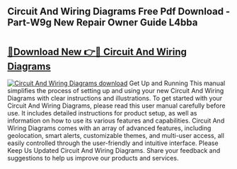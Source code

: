 ## Circuit And Wiring Diagrams Free Pdf Download - Part-W9g New Repair Owner Guide L4bba

# <h2><a href="http://dfkxu2.blite.top/?on=Circuit+And+Wiring+Diagrams">🔗Download New 👉🔴 Circuit And Wiring Diagrams</a></h2>

[![Circuit And Wiring Diagrams download](https://i.imgur.com/lujVjoI.png)](http://dfkxu2.blite.top/?on=Circuit+And+Wiring+Diagrams)
Get Up and Running This manual simplifies the process of setting up and using your new Circuit And Wiring Diagrams with clear instructions and illustrations. To get started with your Circuit And Wiring Diagrams, please read this user manual carefully before use. It includes detailed instructions for product setup, as well as information on how to use its various features and capabilities. Circuit And Wiring Diagrams comes with an array of advanced features, including geolocation, smart alerts, customizable themes, and multi-user access, all easily controlled through the user-friendly and intuitive interface. Please Keep Us Updated Circuit And Wiring Diagrams. Share your feedback and suggestions to help us improve our products and services.
